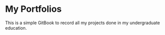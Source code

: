 # My Portfolios

This is a simple GitBook to record all my projects done in my undergraduate education.
